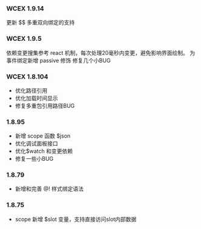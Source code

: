 ### WCEX 1.9.14
更新 $$ 多重双向绑定的支持

### WCEX 1.9.5
依赖变更搜集参考 react 机制，每次处理20毫秒内变更，避免影响界面绘制。
为事件绑定新增 passive 修饰
修复几个小BUG

### WCEX 1.8.104
- 优化路径引用
- 优化加载时间显示
- 修复多重包引用路径BUG

### 1.8.95
- 新增 scope 函数 $json
- 优化调试面板接口
- 优化$watch 和变更依赖
- 修复一些小BUG

### 1.8.79
- 新增和完善 @! 样式绑定语法

### 1.8.75 
- scope 新增 $slot 变量，支持直接访问slot内部数据 
